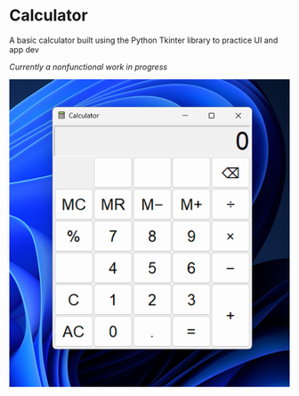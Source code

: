# Calculator
A basic calculator built using the Python Tkinter library to practice UI and app dev

*Currently a nonfunctional work in progress*

![Alt text](screenshot.png)

